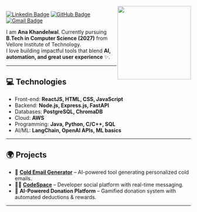 
<img align='right' src='https://user-images.githubusercontent.com/5713670/87202985-820dcb80-c2b6-11ea-9f56-7ec461c497c3.gif' width='200"'>

[![Linkedin Badge](https://img.shields.io/badge/-Ana%20Khandelwal-blue?style=flat-square&logo=Linkedin&logoColor=white&link=https://www.linkedin.com/in/anakhandelwal/)](https://www.linkedin.com/in/anakhandelwal/) 
[![GitHub Badge](https://img.shields.io/badge/-AnaKhandelwal-black?style=flat-square&logo=github&logoColor=white&link=https://github.com/AnaKhandelwal)](https://github.com/AnaKhandelwal)
[![Gmail Badge](https://img.shields.io/badge/-khandelwal.ana@email.com-c14438?style=flat-square&logo=Gmail&logoColor=white&link=mailto:khandelwal.ana@email.com)](mailto:khandelwal.ana@email.com)

I am **Ana Khandelwal**. Currently pursuing **B.Tech in Computer Science (2027)** from Vellore Institute of Technology.  
I love building impactful tools that blend **AI, automation, and great user experience** ✨.

---

## 💻 Technologies
- Front-end: **ReactJS, HTML, CSS, JavaScript**
- Backend: **Node.js, Express.js, FastAPI**
- Databases: **PostgreSQL, ChromaDB**
- Cloud: **AWS**
- Programming: **Java, Python, C/C++, SQL**
- AI/ML: **LangChain, OpenAI APIs, ML basics**

---

## 🌍 Projects
- 📧 **[Cold Email Generator](https://cold-email-generator-ana.streamlit.app/)** – AI-powered tool generating personalized cold emails.  
- 👩‍💻 **[CodeSpace](https://code-space-theta.vercel.app/)** – Developer social platform with real-time messaging.  
- 💝 **AI-Powered Donation Platform** – Gamified donation system with automated deductions & rewards.  

---

